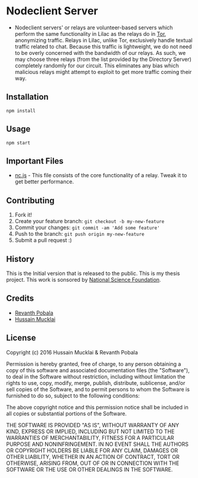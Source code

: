 # Nodeclient Server



* Nodeclient servers' or relays are volunteer-based servers which perform the same functionality in Lilac as the
relays do in [Tor](torproject.org), anonymizing traffic. Relays in Lilac, unlike Tor, exclusively handle
textual traffic related to chat. Because this traffic is lightweight, we do not need to be overly
concerned with the bandwidth of our relays. As such, we may choose three relays (from the
list provided by the Directory Server) completely randomly for our circuit. This eliminates
any bias which malicious relays might attempt to exploit to get more traffic coming their
way.


## Installation

 `npm install `

## Usage

 `npm start`

## Important Files
* [nc.js](https://github.com/revanthpobala/Lilac/blob/master/Node/nc.js) - This file consists of the core functionality of a relay. Tweak it to get better performance.


## Contributing

1. Fork it!
2. Create your feature branch: `git checkout -b my-new-feature`
3. Commit your changes: `git commit -am 'Add some feature'`
4. Push to the branch: `git push origin my-new-feature`
5. Submit a pull request :)

## History

This is the Initial version that is released to the public. This is my thesis project. This work is sonsored by [National Science Foundation](https://www/nsf.gov).

## Credits

* [Revanth Pobala](revanthpobala.com)
* [Hussain Mucklai](linkedin.com/in/hussainmucklai)

## License

  Copyright (c) 2016 Hussain Mucklai & Revanth Pobala

  Permission is hereby granted, free of charge, to any person obtaining a copy of
  this software and associated documentation files (the "Software"), to deal
  in the Software without restriction, including without limitation the rights
  to use, copy, modify, merge, publish, distribute, sublicense, and/or sell
  copies of the Software, and to permit persons to whom the Software is
  furnished to do so, subject to the following conditions:

  The above copyright notice and this permission notice shall be
  included in all copies or substantial portions of the Software.

  THE SOFTWARE IS PROVIDED "AS IS", WITHOUT WARRANTY OF ANY KIND,
  EXPRESS OR IMPLIED, INCLUDING BUT NOT LIMITED TO THE WARRANTIES OF
  MERCHANTABILITY, FITNESS FOR A PARTICULAR PURPOSE AND NONINFRINGEMENT.
  IN NO EVENT SHALL THE AUTHORS OR COPYRIGHT HOLDERS BE LIABLE FOR ANY CLAIM,
  DAMAGES OR OTHER LIABILITY, WHETHER IN AN ACTION OF CONTRACT, TORT OR
  OTHERWISE, ARISING FROM, OUT OF OR IN CONNECTION WITH THE SOFTWARE
  OR THE USE OR OTHER DEALINGS IN THE SOFTWARE.
